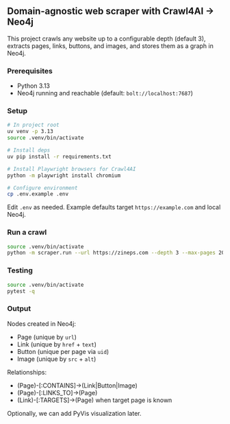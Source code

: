 ## Domain-agnostic web scraper with Crawl4AI → Neo4j

This project crawls any website up to a configurable depth (default 3), extracts pages, links, buttons, and images, and stores them as a graph in Neo4j.

### Prerequisites
- Python 3.13
- Neo4j running and reachable (default: `bolt://localhost:7687`)

### Setup
```bash
# In project root
uv venv -p 3.13
source .venv/bin/activate

# Install deps
uv pip install -r requirements.txt

# Install Playwright browsers for Crawl4AI
python -m playwright install chromium

# Configure environment
cp .env.example .env
```

Edit `.env` as needed. Example defaults target `https://example.com` and local Neo4j.

### Run a crawl
```bash
source .venv/bin/activate
python -m scraper.run --url https://zineps.com --depth 3 --max-pages 200
```

### Testing
```bash
source .venv/bin/activate
pytest -q
```

### Output
Nodes created in Neo4j:
- Page (unique by `url`)
- Link (unique by `href` + `text`)
- Button (unique per page via `uid`)
- Image (unique by `src` + `alt`)

Relationships:
- (Page)-[:CONTAINS]->(Link|Button|Image)
- (Page)-[:LINKS_TO]->(Page)
- (Link)-[:TARGETS]->(Page) when target page is known

Optionally, we can add PyVis visualization later.


